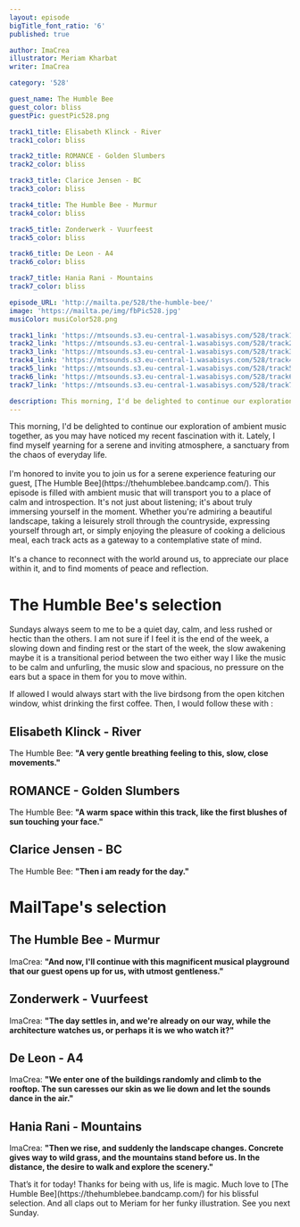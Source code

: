 ```yaml
---
layout: episode
bigTitle_font_ratio: '6'
published: true

author: ImaCrea 
illustrator: Meriam Kharbat
writer: ImaCrea

category: '528'

guest_name: The Humble Bee
guest_color: bliss
guestPic: guestPic528.png

track1_title: Elisabeth Klinck - River
track1_color: bliss

track2_title: ROMANCE - Golden Slumbers
track2_color: bliss 

track3_title: Clarice Jensen - BC
track3_color: bliss

track4_title: The Humble Bee - Murmur
track4_color: bliss 

track5_title: Zonderwerk - Vuurfeest
track5_color: bliss

track6_title: De Leon - A4
track6_color: bliss 

track7_title: Hania Rani - Mountains
track7_color: bliss 

episode_URL: 'http://mailta.pe/528/the-humble-bee/'
image: 'https://mailta.pe/img/fbPic528.jpg'
musiColor: musiColor528.png

track1_link: 'https://mtsounds.s3.eu-central-1.wasabisys.com/528/track1.mp3'
track2_link: 'https://mtsounds.s3.eu-central-1.wasabisys.com/528/track2.mp3'
track3_link: 'https://mtsounds.s3.eu-central-1.wasabisys.com/528/track3.mp3'
track4_link: 'https://mtsounds.s3.eu-central-1.wasabisys.com/528/track4.mp3'
track5_link: 'https://mtsounds.s3.eu-central-1.wasabisys.com/528/track5.mp3'
track6_link: 'https://mtsounds.s3.eu-central-1.wasabisys.com/528/track6.mp3'
track7_link: 'https://mtsounds.s3.eu-central-1.wasabisys.com/528/track7.mp3'

description: This morning, I'd be delighted to continue our exploration of ambient music together, as you may have noticed my recent fascination with it. Lately, I find myself yearning for a serene and inviting atmosphere, a sanctuary from the chaos of everyday life. I'm honored we invite you to join us for a serene experience featuring our guest, The Humble Bee. This episode is filled with ambient music that will transport you to a place of calm and introspection. It's not just about listening; it's about truly immersing yourself in the moment. Whether you're admiring a beautiful landscape, taking a leisurely stroll through the countryside, expressing yourself through art, or simply enjoying the pleasure of cooking a delicious meal, each track acts as a gateway to a contemplative state of mind. It's a chance to reconnect with the world around us, to appreciate our place within it, and to find moments of peace and reflection.
---
```

<p id="introduction">
	This morning, I'd be delighted to continue our exploration of ambient music together, as you may have noticed my recent fascination with it. Lately, I find myself yearning for a serene and inviting atmosphere, a sanctuary from the chaos of everyday life.
	<br><br>
	I'm honored to invite you to join us for a serene experience featuring our guest, [The Humble Bee](https://thehumblebee.bandcamp.com/). This episode is filled with ambient music that will transport you to a place of calm and introspection. It's not just about listening; it's about truly immersing yourself in the moment. Whether you're admiring a beautiful landscape, taking a leisurely stroll through the countryside, expressing yourself through art, or simply enjoying the pleasure of cooking a delicious meal, each track acts as a gateway to a contemplative state of mind. <br><br>
	It's a chance to reconnect with the world around us, to appreciate our place within it, and to find moments of peace and reflection.</p>

# The Humble Bee's selection

Sundays always seem to me to be a quiet day, calm, and less rushed or hectic than the others. I am not sure if I feel it is the end of the week, a slowing down and finding rest or the start of the week, the slow awakening maybe it is a transitional period between the two either way I like the music to be calm and unfurling, the music slow and spacious, no pressure on the ears but a space in them for you to move within.

If allowed I would always start with the live birdsong from the open kitchen window, whist drinking the first coffee. Then, I would follow these with :

## Elisabeth Klinck - River

The Humble Bee: **"**A very gentle breathing feeling to this, slow, close movements.**"**

## ROMANCE - Golden Slumbers

The Humble Bee: **"**A warm space within this track, like the first blushes of sun touching your face.**"**

## Clarice Jensen - BC

The Humble Bee: **"**Then i am ready for the day.**"**

# MailTape's selection

## The Humble Bee - Murmur

ImaCrea: **"**And now, I'll continue with this magnificent musical playground that our guest opens up for us, with utmost gentleness.**"**

## Zonderwerk - Vuurfeest

ImaCrea: **"**The day settles in, and we're already on our way, while the architecture watches us, or perhaps it is we who watch it?**"**

## De Leon - A4

ImaCrea: **"**We enter one of the buildings randomly and climb to the rooftop. The sun caresses our skin as we lie down and let the sounds dance in the air.**"**

## Hania Rani - Mountains

ImaCrea: **"**Then we rise, and suddenly the landscape changes. Concrete gives way to wild grass, and the mountains stand before us. In the distance, the desire to walk and explore the scenery.**"**

<p id="outroduction">That’s it for today! Thanks for being with us, life is magic. Much love to [The Humble Bee](https://thehumblebee.bandcamp.com/) for his blissful selection. And all claps out to Meriam for her funky illustration. See you next Sunday.</p>
